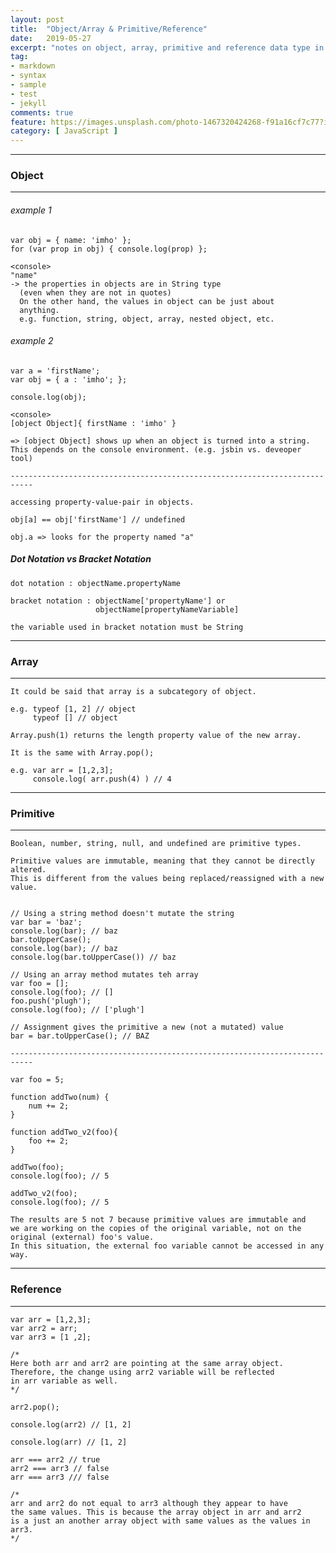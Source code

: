 ```yaml
---
layout: post
title:  "Object/Array & Primitive/Reference"
date:   2019-05-27
excerpt: "notes on object, array, primitive and reference data type in Javascript"
tag:
- markdown 
- syntax
- sample
- test
- jekyll
comments: true
feature: https://images.unsplash.com/photo-1467320424268-f91a16cf7c77?ixlib=rb-1.2.1&ixid=eyJhcHBfaWQiOjEyMDd9&auto=format&fit=crop&w=1500&q=80
category: [ JavaScript ]
---
```


---
### Object 
---
###### example 1
    var obj = { name: 'imho' };
    for (var prop in obj) { console.log(prop) };

    <console>
    "name" 
    -> the properties in objects are in String type 
      (even when they are not in quotes) 
      On the other hand, the values in object can be just about
      anything. 
      e.g. function, string, object, array, nested object, etc.  

###### example 2
    var a = 'firstName';
    var obj = { a : 'imho'; };

    console.log(obj);

    <console>
    [object Object]{ firstName : 'imho' }

    => [object Object] shows up when an object is turned into a string. 
    This depends on the console environment. (e.g. jsbin vs. deveoper tool)

    ---------------------------------------------------------------------------
    
    accessing property-value-pair in objects.

    obj[a] == obj['firstName'] // undefined

    obj.a => looks for the property named "a"

##### Dot Notation vs Bracket Notation
    dot notation : objectName.propertyName

    bracket notation : objectName['propertyName'] or
                       objectName[propertyNameVariable]

    the variable used in bracket notation must be String
---
### Array
---
    It could be said that array is a subcategory of object.

    e.g. typeof [1, 2] // object
         typeof [] // object
    
    Array.push(1) returns the length property value of the new array.
    
    It is the same with Array.pop();

    e.g. var arr = [1,2,3]; 
         console.log( arr.push(4) ) // 4
    
---
### Primitive
---
    Boolean, number, string, null, and undefined are primitive types.

    Primitive values are immutable, meaning that they cannot be directly altered.
    This is different from the values being replaced/reassigned with a new value.


    // Using a string method doesn't mutate the string
    var bar = 'baz';
    console.log(bar); // baz
    bar.toUpperCase();
    console.log(bar); // baz
    console.log(bar.toUpperCase()) // baz

    // Using an array method mutates teh array
    var foo = [];
    console.log(foo); // []
    foo.push('plugh');
    console.log(foo); // ['plugh']

    // Assignment gives the primitive a new (not a mutated) value
    bar = bar.toUpperCase(); // BAZ

    ---------------------------------------------------------------------------

    var foo = 5;

    function addTwo(num) {
        num += 2;
    }

    function addTwo_v2(foo){
        foo += 2;
    }

    addTwo(foo);
    console.log(foo); // 5

    addTwo_v2(foo);
    console.log(foo); // 5

    The results are 5 not 7 because primitive values are immutable and 
    we are working on the copies of the original variable, not on the 
    original (external) foo's value. 
    In this situation, the external foo variable cannot be accessed in any way.

---
### Reference
---
    var arr = [1,2,3];
    var arr2 = arr;
    var arr3 = [1 ,2];

    /*
    Here both arr and arr2 are pointing at the same array object.
    Therefore, the change using arr2 variable will be reflected
    in arr variable as well.
    */

    arr2.pop();

    console.log(arr2) // [1, 2]

    console.log(arr) // [1, 2]

    arr === arr2 // true 
    arr2 === arr3 // false
    arr === arr3 /// false

    /* 
    arr and arr2 do not equal to arr3 although they appear to have
    the same values. This is because the array object in arr and arr2
    is a just an another array object with same values as the values in arr3.
    */
    
